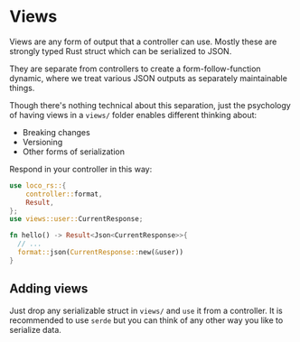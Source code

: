 # Views

Views are any form of output that a controller can use. Mostly these are strongly typed Rust struct which can be serialized to JSON.

They are separate from controllers to create a form-follow-function dynamic, where we treat various JSON outputs as separately maintainable things.

Though there's nothing technical about this separation, just the psychology of having views in a `views/` folder enables different thinking about:

- Breaking changes
- Versioning
- Other forms of serialization

Respond in your controller in this way:

```rust
use loco_rs::{
    controller::format,
    Result,
};
use views::user::CurrentResponse;

fn hello() -> Result<Json<CurrentResponse>>{
  // ...
  format::json(CurrentResponse::new(&user))
}
```

## Adding views

Just drop any serializable struct in `views/` and `use` it from a controller. It is recommended to use `serde` but you can think of any other way you like to serialize data.
